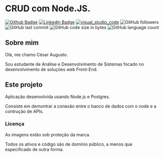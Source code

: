 # CRUD com Node.JS.

[![Github Badge](https://img.shields.io/badge/-Github-000?style=flat-square&logo=Github&logoColor=white&link=https://github.com/Cesar4ugusto)](https://github.com/Cesar4ugusto)
[![Linkedin Badge](https://img.shields.io/badge/-LinkedIn-blue?style=flat-square&logo=Linkedin&logoColor=white&linkhttps://www.linkedin.com/in/c%C3%A9sar-augusto-aa8143160//)](https://www.linkedin.com/in/c%C3%A9sar-augusto-aa8143160//)
[![visual_studio_code](https://badges.aleen42.com/src/visual_studio_code.svg)](https://badges.aleen42.com/src/visual_studio_code.svg)
![GitHub followers](https://img.shields.io/github/followers/Cesar4ugusto?style=social)
![GitHub last commit](https://img.shields.io/github/last-commit/Cesar4ugusto/Projeto_SqlNode?style=social)
![GitHub code size in bytes](https://img.shields.io/github/languages/code-size/Cesar4ugusto/Projeto_SqlNode?style=social)
![GitHub language count](https://img.shields.io/github/languages/count/Cesar4ugusto/Projeto_SqlNode?style=social)

## Sobre mim

Olá, me chamo César Augusto.

Sou estudante de Análise e Desenvolvimento de Sistemas focado no desenvolvimento de soluções web Front-End.

## Este projeto

Aplicação desenvolvida usando Node.js e Postgres.

Consiste em demontrar a conexão entre o banco de dados com o node e a contrução de APIs.

### Licença

As imagens estão sob proteção da marca.

Todos os ativos e código são de domínio público, a menos que especificado de outra forma.
